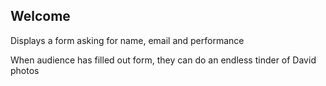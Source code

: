 ## Welcome

Displays a form asking for name, email and performance

When audience has filled out form, they can do an endless tinder of David photos

